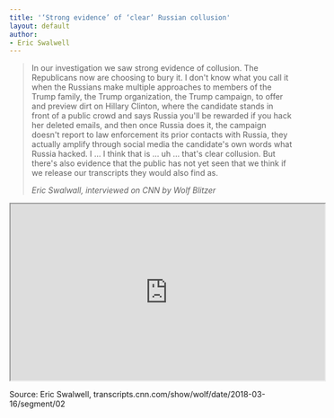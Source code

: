 ```yaml
---
title: '‘Strong evidence’ of ‘clear’ Russian collusion'
layout: default
author:
- Eric Swalwell
---
```


> In our investigation we saw strong evidence of collusion. The Republicans now are choosing to bury it. I don't know what you call it when the Russians make multiple approaches to members of the Trump family, the Trump organization, the Trump campaign, to offer and preview dirt on Hillary Clinton, where the candidate stands in front of a public crowd and says Russia you'll be rewarded if you hack her deleted emails, and then once Russia does it, the campaign doesn't report to law enforcement its prior contacts with Russia, they actually amplify through social media the candidate's own words what Russia hacked. I … I think that is … uh … that's clear collusion. But there's also evidence that the public has not yet seen that we think if we release our transcripts they would also find as.
>
> <cite>Eric Swalwall, interviewed on CNN by Wolf Blitzer</cite>

<iframe width="560" height="315" src="https://www.youtube.com/embed/-8na9zJZV-M" title="YouTube video player"></iframe>

Source: Eric Swalwell, transcripts.cnn.com/show/wolf/date/2018-03-16/segment/02
